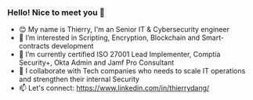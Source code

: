 ### Hello! Nice to meet you 👋

- 😊 My name is Thierry, I'm an Senior IT & Cybersecurity engineer
- 👀 I’m interested in Scripting, Encryption, Blockchain and Smart-contracts development
- 💼 I’m currently certified ISO 27001 Lead Implementer, Comptia Security+, Okta Admin and Jamf Pro Consultant
- 📍 I collaborate with Tech companies who needs to scale IT operations and strengthen their internal Security
- 📫 Let's connect: https://www.linkedin.com/in/thierrydang/

<!---
DlyanFR/DlyanFR is a ✨ special ✨ repository because its `README.md` (this file) appears on your GitHub profile.
You can click the Preview link to take a look at your changes.
--->
